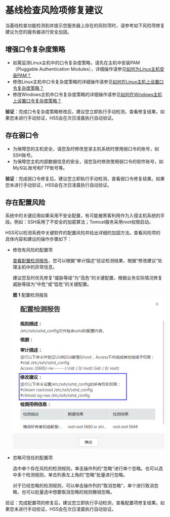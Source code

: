 # 基线检查风险项修复建议<a name="hss_01_0147"></a>

当基线检查功能检测到并提示您服务器上存在的风险项时，请参考如下风险项修复建议为您的服务器进行安全加固。

## 增强口令复杂度策略<a name="section670262974314"></a>

-   如需监测Linux主机中的口令复杂度策略，请先在主机中安装PAM（Pluggable Authentication Modules），详细操作请参见[如何为Linux主机安装PAM？](https://support.huaweicloud.com/hss_faq/hss_01_0043.html)
-   修改Linux主机中口令复杂度策略的详细操作请参见[如何在Linux主机上设置口令复杂度策略？](https://support.huaweicloud.com/hss_faq/hss_01_0043.html#section1)
-   修改Windows主机中口令复杂度策略的详细操作请参见[如何在Windows主机上设置口令复杂度策略？](https://support.huaweicloud.com/hss_faq/hss_01_0095.html)

**验证**：完成口令复杂度策略修改后，建议您立即执行手动检测，查看修复结果。如果您未进行手动验证，HSS会在次日凌晨执行自动验证。

## 存在弱口令<a name="section109883434318"></a>

-   为保障您的主机安全，请您及时修改登录主机系统时使用弱口令的账号，如SSH账号。
-   为保障您主机内部数据信息的安全，请您及时修改使用弱口令的软件账号，如MySQL账号和FTP账号等。

**验证**：完成弱口令修复后，建议您立即执行手动检测，查看弱口令修复结果。如果您未进行手动验证，HSS会在次日凌晨执行自动验证。

## 存在配置风险<a name="section0989164134312"></a>

系统中的关键应用如果采用不安全配置，有可能被黑客利用作为入侵主机系统的手段。例如：SSH采用了不安全的加密算法；Tomcat服务采用root权限启动。

HSS可以检测系统中关键软件的配置风险并给出详细的加固方法。查看风险项的具体内容和建议的操作步骤如下：

-   修改有风险的配置项

    [查看配置检测报告](https://support.huaweicloud.com/hss_faq/hss_01_0149.html)，您可以根据“审计描述“验证检测结果，根据“修改建议“处理主机中的异常信息。

    建议您及时优先修复“威胁等级“为“高危“的关键配置，根据业务实际情况修复威胁等级为“中危“或“低危“的关键配置。

    **图 1**  配置检测报告<a name="fig3723236155316"></a>  
    ![](figures/配置检测报告.png "配置检测报告")

-   忽略可信任的配置项

    选中单个存在风险的检测规则，单击操作列的“忽略“进行单个忽略。也可以选中多个检测规则，单击列表左上角的“忽略“批量进行忽略。

    对于已经忽略的检测规则，可以单击操作列的“取消忽略“，单个进行取消忽略，也可以批量选中想要取消忽略的规则撤销忽略。


验证：完成配置项的修复后，建议您立即执行手动检测，查看配置项修复结果。如果您未进行手动验证，HSS会在次日凌晨执行自动验证。

